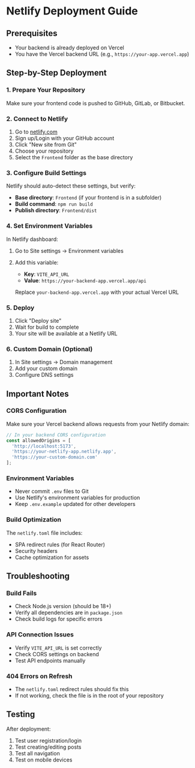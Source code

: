 # Netlify Deployment Guide

## Prerequisites
- Your backend is already deployed on Vercel
- You have the Vercel backend URL (e.g., `https://your-app.vercel.app`)

## Step-by-Step Deployment

### 1. Prepare Your Repository
Make sure your frontend code is pushed to GitHub, GitLab, or Bitbucket.

### 2. Connect to Netlify
1. Go to [netlify.com](https://netlify.com)
2. Sign up/Login with your GitHub account
3. Click "New site from Git"
4. Choose your repository
5. Select the `Frontend` folder as the base directory

### 3. Configure Build Settings
Netlify should auto-detect these settings, but verify:
- **Base directory**: `Frontend` (if your frontend is in a subfolder)
- **Build command**: `npm run build`
- **Publish directory**: `Frontend/dist`

### 4. Set Environment Variables
In Netlify dashboard:
1. Go to Site settings → Environment variables
2. Add this variable:
   - **Key**: `VITE_API_URL`
   - **Value**: `https://your-backend-app.vercel.app/api`
   
   Replace `your-backend-app.vercel.app` with your actual Vercel URL

### 5. Deploy
1. Click "Deploy site"
2. Wait for build to complete
3. Your site will be available at a Netlify URL

### 6. Custom Domain (Optional)
1. In Site settings → Domain management
2. Add your custom domain
3. Configure DNS settings

## Important Notes

### CORS Configuration
Make sure your Vercel backend allows requests from your Netlify domain:
```javascript
// In your backend CORS configuration
const allowedOrigins = [
  'http://localhost:5173',
  'https://your-netlify-app.netlify.app',
  'https://your-custom-domain.com'
];
```

### Environment Variables
- Never commit `.env` files to Git
- Use Netlify's environment variables for production
- Keep `.env.example` updated for other developers

### Build Optimization
The `netlify.toml` file includes:
- SPA redirect rules (for React Router)
- Security headers
- Cache optimization for assets

## Troubleshooting

### Build Fails
- Check Node.js version (should be 18+)
- Verify all dependencies are in `package.json`
- Check build logs for specific errors

### API Connection Issues
- Verify `VITE_API_URL` is set correctly
- Check CORS settings on backend
- Test API endpoints manually

### 404 Errors on Refresh
- The `netlify.toml` redirect rules should fix this
- If not working, check the file is in the root of your repository

## Testing
After deployment:
1. Test user registration/login
2. Test creating/editing posts
3. Test all navigation
4. Test on mobile devices
